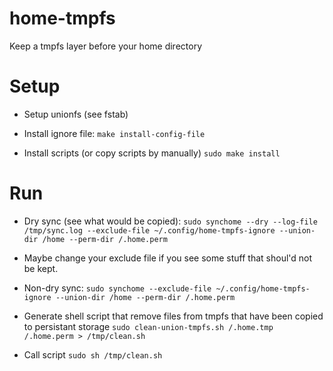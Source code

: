 # home-tmpfs
Keep a tmpfs layer before your home directory


# Setup

* Setup unionfs (see fstab)

* Install ignore file:
   `make install-config-file`

* Install scripts (or copy scripts by manually)
   `sudo make install`

# Run

* Dry sync (see what would be copied):
   `sudo synchome --dry --log-file /tmp/sync.log --exclude-file ~/.config/home-tmpfs-ignore --union-dir /home --perm-dir /.home.perm`

* Maybe change your exclude file if you see some stuff that shoul'd not be kept.

* Non-dry sync:
   `sudo synchome --exclude-file ~/.config/home-tmpfs-ignore --union-dir /home --perm-dir /.home.perm`

* Generate shell script that remove files from tmpfs that have been copied to persistant storage
   `sudo clean-union-tmpfs.sh /.home.tmp /.home.perm > /tmp/clean.sh`

* Call script
   `sudo sh /tmp/clean.sh`
